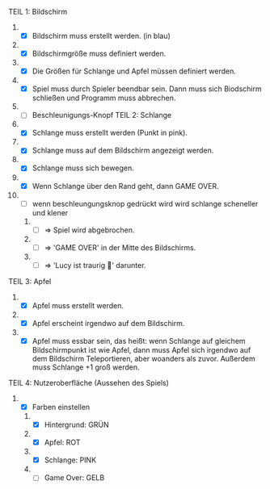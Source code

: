 TEIL 1: Bildschirm

1.  -   [x] Bildschirm muss erstellt werden. (in blau)
2.  -   [x] Bildschirmgröße muss definiert werden.
3.  -   [x] Die Größen für Schlange und Apfel müssen definiert werden.
4.  -   [x] Spiel muss durch Spieler beendbar sein. Dann muss sich Biodschirm schließen und Programm muss abbrechen.
5.  -   [ ] Beschleunigungs-Knopf
 TEIL 2: Schlange

6.  -   [x] Schlange muss erstellt werden (Punkt in pink).
7.  -   [x] Schlange muss auf dem Bildschirm angezeigt werden.
8.  -   [x] Schlange muss sich bewegen.
9.  -   [x] Wenn Schlange über den Rand geht, dann GAME OVER.
10. -   [ ] wenn beschleungungsknop gedrückt wird wird schlange scheneller und klener
    1.  -   [ ] => Spiel wird abgebrochen.
    2.  -   [ ] => 'GAME OVER' in der Mitte des Bildschirms.
    3.  -   [ ] => 'Lucy ist traurig 🥺' darunter.

TEIL 3: Apfel

1.  -   [x] Apfel muss erstellt werden.
2.  -   [x] Apfel erscheint irgendwo auf dem Bildschirm.
3.  -   [x] Apfel muss essbar sein, das heißt: wenn Schlange auf gleichem Bildschirmpunkt ist wie Apfel, dann muss Apfel sich irgendwo auf dem Bildschirm Teleportieren, aber woanders als zuvor. Außerdem muss Schlange +1 groß werden.

TEIL 4: Nutzeroberfläche (Aussehen des Spiels)

1.  -   [x] Farben einstellen
    1.  -   [x] Hintergrund: GRÜN
    2.  -   [x] Apfel: ROT
    3.  -   [x] Schlange: PINK
    4.  -   [ ] Game Over: GELB
